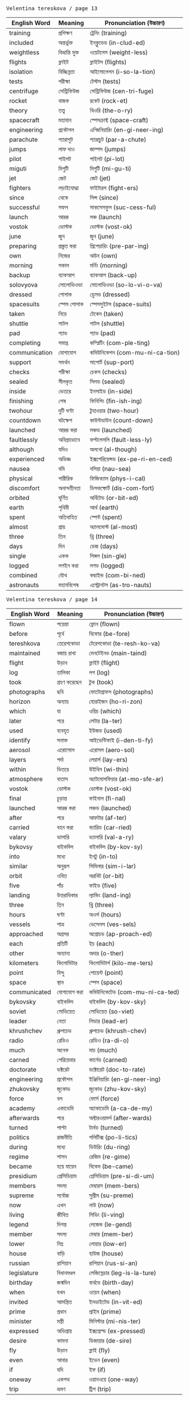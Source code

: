 <kbd> Velentina tereskova / page 13 </kbd>

| English Word  | Meaning          | Pronunciation (উচ্চারণ)           |
| ------------- | ---------------- | --------------------------------- |
| training      | প্রশিক্ষণ        | ট্রেনিং (training)                |
| included      | অন্তর্ভুক্ত      | ইনক্লুডেড (in-clud-ed)            |
| weightless    | বিভ্রান্তি মুক্ত | ওয়েটলেস (weight-less)            |
| flights       | ফ্লাইট           | ফ্লাইটস (flights)                 |
| isolation     | বিচ্ছিন্নতা      | আইসোলেশন (i-so-la-tion)           |
| tests         | পরীক্ষা          | টেস্টস (tests)                    |
| centrifuge    | সেন্ট্রিফিউজ     | সেন্ট্রিফিউজ (cen-tri-fuge)       |
| rocket        | বাজক             | রকেট (rock-et)                    |
| theory        | তত্ত্ব           | থিওরি (the-o-ry)                  |
| spacecraft    | মহাযান           | স্পেসক্রাফ্ট (space-craft)        |
| engineering   | প্রকৌশল          | এন্জিনিয়ারিং (en-gi-neer-ing)    |
| parachute     | প্যারাশুট        | প্যারাচুট (par-a-chute)           |
| jumps         | লাফ দাও          | জাম্পস (jumps)                    |
| pilot         | পাইলট            | পাইলট (pi-lot)                    |
| miguti        | মিগুটি           | মিগুটি (mi-gu-ti)                 |
| jet           | জেট              | জেট (jet)                         |
| fighters      | লড়াইযোদ্ধা      | ফাইটারস (fight-ers)               |
| since         | থেকে             | সিন্স (since)                     |
| successful    | সফল              | সাকসেসফুল (suc-cess-ful)          |
| launch        | আরম্ভ            | লঞ্চ (launch)                     |
| vostok        | ভোস্টক           | ভোস্টক (vost-ok)                  |
| june          | জুন              | জুন (june)                        |
| preparing     | প্রস্তুত করা     | প্রিপেয়ারিং (pre-par-ing)        |
| own           | নিজের            | অউন (own)                         |
| morning       | সকাল             | মর্নিং (morning)                  |
| backup        | ব্যাকআপ          | ব্যাকআপ (back-up)                 |
| solovyova     | সোলোভিওভা        | সোলোভিওভা (so-lo-vi-o-va)         |
| dressed       | পোশাক            | ড্রেসড (dressed)                  |
| spacesuits    | স্পেস পোশাক      | স্পেসসুইটস (space-suits)          |
| taken         | নিয়ে            | টেকেন (taken)                     |
| shuttle       | সাটল             | শাটল (shuttle)                    |
| pad           | প্যাড            | প্যাড (pad)                       |
| completing    | সমাপ্ত           | কম্প্লিটিং (com-ple-ting)         |
| communication | যোগাযোগ          | কমিউনিকেশন (com-mu-ni-ca-tion)    |
| support       | সমর্থন           | সাপোর্ট (sup-port)                |
| checks        | পরীক্ষা          | চেকস (checks)                     |
| sealed        | সীলকৃত           | সিলড (sealed)                     |
| inside        | ভেতরে            | ইনসাইড (in-side)                  |
| finishing     | শেষ              | ফিনিশিং (fin-ish-ing)             |
| twohour       | দুটি ঘণ্টা       | টুহাওয়ার (two-hour)              |
| countdown     | ঘটক্ষেপ          | কাউন্টডাউন (count-down)           |
| launched      | আরম্ভ করা        | লঞ্চড (launched)                  |
| faultlessly   | অবিগ্রহভাবে      | ফল্টলেসলি (fault-less-ly)         |
| although      | যদিও             | অলথো (al-though)                  |
| experienced   | অভিজ্ঞ           | ইক্সপেরিয়েন্সড (ex-pe-ri-en-ced) |
| nausea        | বমি              | নসিয়া (nau-sea)                  |
| physical      | শারীরিক          | ফিজিক্যাল (phys-i-cal)            |
| discomfort    | অনান্দহীনতা      | ডিসকম্ফোর্ট (dis-com-fort)        |
| orbited       | ঘূর্ণিত          | অর্বিটেড (or-bit-ed)              |
| earth         | পৃথিবী           | আর্থ (earth)                      |
| spent         | অতিবাহিত         | স্পেন্ট (spent)                   |
| almost        | প্রায়           | অ্যালমোস্ট (al-most)              |
| three         | তিন              | থ্রি (three)                      |
| days          | দিন              | ডেজ (days)                        |
| single        | একক              | সিঙ্গল (sin-gle)                  |
| logged        | লগইন করা         | লগড (logged)                      |
| combined      | যৌথ              | কম্বাইন্ড (com-bi-ned)            |
| astronauts    | মহানবিশেষ        | এস্ট্রোনটস (as-tro-nauts)         |

<kbd> Velentina tereskova / page 14 </kbd>

| English Word | Meaning      | Pronunciation (উচ্চারণ)        |
| ------------ | ------------ | ------------------------------ |
| flown        | পয়েন্তা     | ফ্লোন (flown)                  |
| before       | পূর্বে       | বিফোর (be-fore)                |
| tereshkova   | তেরেশকোভা    | টেরেশকোভা (te-resh-ko-va)      |
| maintained   | বজায় রাখা   | মেনটেইনড (main-taind)          |
| flight       | উড়ান        | ফ্লাইট (flight)                |
| log          | তালিকা       | লগ (log)                       |
| took         | গ্রহণ করেছেন | টুক (took)                     |
| photographs  | ছবি          | ফোটোগ্রাফস (photographs)       |
| horizon      | অন্যায়      | হোরাইজন (ho-ri-zon)            |
| which        | যা           | ওয়িচ (which)                  |
| later        | পরে          | লেটার (la-ter)                 |
| used         | ব্যবহৃত      | ইউজড (used)                    |
| identify     | সনাক্ত       | আইডেন্টিফাই (i-den-ti-fy)      |
| aerosol      | এরোসোল       | এরোসল (aero-sol)               |
| layers       | পর্দা        | লেয়ার্স (lay-ers)             |
| within       | ভিতরে        | উইথিন (wi-thin)                |
| atmosphere   | বাতাস        | অ্যাটমোসফিয়ার (at-mo-sfe-ar)  |
| vostok       | ভোস্টক       | ভোস্টক (vost-ok)               |
| final        | চূড়ান্ত     | ফাইনাল (fi-nal)                |
| launched     | আরম্ভ করা    | লঞ্চড (launched)               |
| after        | পরে          | আফটার (af-ter)                 |
| carried      | বহন করা      | ক্যারিড (car-ried)             |
| valary       | ভালারি       | ভ্যালারি (val-a-ry)            |
| bykovsy      | বাইকভ্সি     | বাইকভ্সি (by-kov-sy)           |
| into         | মধ্যে        | ইনটু (in-to)                   |
| similar      | অনুরূপ       | সিমিলার (sim-i-lar)            |
| orbit        | ওবিত         | অরবিট (or-bit)                 |
| five         | পাঁচ         | ফাইভ (five)                    |
| landing      | উত্তরাধিকার  | ল্যান্ডিং (land-ing)           |
| three        | তিন          | থ্রি (three)                   |
| hours        | ঘণ্টা        | অওর্স (hours)                  |
| vessels      | পাত্র        | ভেসেলস (ves-sels)              |
| approached   | অগ্রসর       | অপ্রোচড (ap-proach-ed)         |
| each         | প্রতিটি      | ইচ (each)                      |
| other        | অন্যান্য     | অদার (o-ther)                  |
| kilometers   | কিলোমিটার    | কিলোমিটার্স (kilo-me-ters)     |
| point        | বিন্দু       | পোয়েন্ট (point)               |
| space        | স্থান        | স্পেস (space)                  |
| communicated | যোগাযোগ করা  | কমিউনিকেটেড (com-mu-ni-ca-ted) |
| bykovsky     | বাইকভ্সি     | বাইকভ্সি (by-kov-sky)          |
| soviet       | সোভিয়েত     | সোভিয়েত (so-viet)             |
| leader       | নেতা         | লিডার (lead-er)                |
| khrushchev   | খ্রুশচেভ     | খ্রুশচেভ (khrush-chev)         |
| radio        | রেডিও        | রেডিও (ra-di-o)                |
| much         | অনেক         | মাচ (much)                     |
| carned       | পেরিয়েবার   | কার্নেড (carned)               |
| doctorate    | ডক্টরেট      | ডক্টোরেট (doc-to-rate)         |
| engineering  | প্রকৌশল      | ইঞ্জিনিয়ারিং (en-gi-neer-ing) |
| zhukovsky    | জুকোভ        | জুকোভ (zhu-kov-sky)            |
| force        | বল           | ফোর্স (force)                  |
| academy      | একাডেমি      | অ্যাকাডেমি (a-ca-de-my)        |
| afterwards   | পরে          | অফ্টারওয়ার্ড্স (after-wards)  |
| turned       | পাল্টা       | টার্নড (turned)                |
| politics     | রাজনীতি      | পলিটিক্স (po-li-tics)          |
| during       | মধ্যে        | ডিউরিং (du-ring)               |
| regime       | শাসন         | রেজিম (re-gime)                |
| became       | হয়ে যায়েন  | বিকেম (be-came)                |
| presidium    | প্রেসিডিয়াম | প্রেসিডিয়াম (pre-si-di-um)    |
| members      | সদস্য        | মেম্বারস (mem-bers)            |
| supreme      | সর্বোচ্চ     | সুপ্রীম (su-preme)             |
| now          | এখন          | নাউ (now)                      |
| living       | জীবিত        | লিভিং (li-ving)                |
| legend       | দিগন্ত       | লেজেন্ড (le-gend)              |
| member       | সদস্য        | মেম্বার (mem-ber)              |
| lower        | নিম্ন        | লোয়ার (low-er)                |
| house        | বাড়ি        | হাউজ (house)                   |
| russian      | রাশিয়ান     | রাশিয়ান (rus-si-an)           |
| legislature  | বিধানমণ্ডল   | লেজিস্লেচার (leg-is-la-ture)   |
| birthday     | জন্মদিন      | বার্থডে (birth-day)            |
| when         | যখন          | ওয়েন (when)                   |
| invited      | আমন্ত্রিত    | ইনভাইটেড (in-vit-ed)           |
| prime        | প্রধান       | প্রাইম (prime)                 |
| minister     | মন্ত্রী      | মিনিস্টার (mi-nis-ter)         |
| expressed    | অভিপ্রায়    | ইক্সপ্রেস্ড (ex-pressed)       |
| desire       | কামনা        | ডিজায়ার (de-sire)             |
| fly          | উড়ান        | ফ্লাই (fly)                    |
| even         | আবার         | ইভেন (even)                    |
| if           | যদি          | ইফ (if)                        |
| oneway       | একপথ         | ওয়ানওয়ে (one-way)            |
| trip         | ভ্রমণ        | ট্রিপ (trip)                   |
